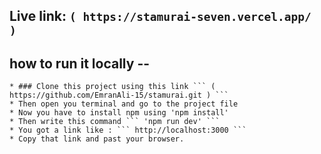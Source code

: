 ## Live link: ``` ( https://stamurai-seven.vercel.app/ ) ```

## how to run it locally --
    * ### Clone this project using this link ``` ( https://github.com/EmranAli-15/stamurai.git ) ```
    * Then open you terminal and go to the project file
    * Now you have to install npm using 'npm install'
    * Then write this command ``` 'npm run dev' ```
    * You got a link like : ``` http://localhost:3000 ```
    * Copy that link and past your browser.
